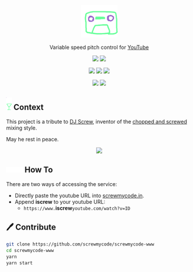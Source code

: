 #

<p align=center>
  <img width=100 src="./src/components/icons/SCRW_KSET.svg">
</p>

<p align=center>
  Variable speed pitch control for <a href="https://www.youtube.com/">YouTube</a>
</p>

<p align=center>
  <img src="https://img.shields.io/github/v/release/screwmycode/screwmycode-www">
  <img src="https://api.codeclimate.com/v1/badges/43b9b1c5b6357b7a10fa/maintainability">
</p>

<p align=center>
  <img src="https://img.shields.io/david/screwmycode/screwmycode-www">
  <img src="https://img.shields.io/david/dev/screwmycode/screwmycode-www">
  <img src="https://img.shields.io/snyk/vulnerabilities/github/screwmycode/screwmycode-www">
</p>

<p align=center>
  <img src="https://img.shields.io/github/stars/screwmycode/screwmycode-www">
  <img src="https://img.shields.io/github/forks/screwmycode/screwmycode-www">
</p>

## <img width="15px" src="src/components/icons/SCRW_CHAMP.svg" /> Context

This project is a tribute to [DJ Screw](https://en.wikipedia.org/wiki/DJ_Screw),
inventor of the
[chopped and screwed](https://en.wikipedia.org/wiki/Chopped_and_screwed) mixing style.

May he rest in peace.

<p align=center>
  <img src="https://upload.wikimedia.org/wikipedia/en/7/7d/DJ_Screw.jpeg">
</p>

## <img height=15 src="src/components/icons/SCRW_SHARE_TXT.svg" /> How To

There are two ways of accessing the service:

- Directly paste the youtube URL into [screwmycode.in](https://screwmycode.in/).
- Append **iscrew** to your youtube URL:
  - `https://www.`**iscrew**`youtube.com/watch?v=ID`

## 🖊 Contribute

```bash
git clone https://github.com/screwmycode/screwmycode-www
cd screwmycode-www
yarn
yarn start
```

